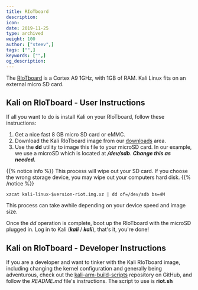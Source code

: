```yaml
---
title: RIoTboard
description:
icon:
date: 2019-11-25
type: archived
weight: 100
author: ["steev",]
tags: ["",]
keywords: ["",]
og_description:
---
```


The [RIoTboard](http://riotboard.org/) is a Cortex A9 1GHz, with 1GB of RAM. Kali Linux fits on an external micro SD card.

## Kali on RIoTboard - User Instructions

If all you want to do is install Kali on your RIoTboard, follow these instructions:

1. Get a nice fast 8 GB micro SD card or eMMC.
2. Download the Kali RIoTboard image from our [downloads](https://www.offensive-security.com/kali-linux-arm-images/) area.
3. Use the **dd** utility to image this file to your microSD card. In our example, we use a microSD which is located at **_/dev/sdb_**. **_Change this as needed._**

{{% notice info %}}
This process will wipe out your SD card. If you choose the wrong storage device, you may wipe out your computers hard disk.
{{% /notice %}}

```
xzcat kali-linux-$version-riot.img.xz | dd of=/dev/sdb bs=4M
```

This process can take awhile depending on your device speed and image size.

Once the _dd_ operation is complete, boot up the RIoTboard with the microSD  plugged in. Log in to Kali (**_kali_** / **_kali_**), that's it, you're done!

## Kali on RIoTboard - Developer Instructions

If you are a developer and want to tinker with the Kali RIoTboard image, including changing the kernel configuration and generally being adventurous, check out the [kali-arm-build-scripts](https://gitlab.com/kalilinux/build-scripts/kali-arm) repository on GitHub, and follow the _README.md_ file's instructions.  The script to use is **riot.sh**
